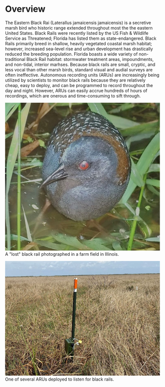 # Overview

The Eastern Black Rai (Laterallus jamaicensis jamaicensis) is a secretive marsh bird who historic range extended throughout most the the eastern United States. Black Rails were recently listed by the US Fish & Wildlife Service as Threatened; Florida has listed them as state-endangered. Black Rails primarily breed in shallow, heavily vegetated coastal marsh habitat; however, increased sea-level rise and urban development has drastically reduced the breeding population. Florida boasts a wide variety of non-traditional Black Rail habitat: stormwater treatment areas, impoundments, and non-tidal, interior marhses. Because black rails are small, cryptic, and less vocal than other marsh birds, standard visual and audial surveys are often ineffective. Autonomous recording units (ARUs) are increasingly being utilized by scientists to monitor black rails because they are relatively cheap, easy to deploy, and can be programmed to record throughout the day and night. However, ARUs can easily accrue hundreds of hours of recordings, which are onerous and time-consuming to sift through.

![Eastern Black Rail](https://github.com/TheCoffeeHours/Black-Rail-Audio-/blob/main/Black_Rail_Photo.JPG)
A "lost" black rail photographed in a farm field in Illinois.

![Audio Recorder](https://github.com/TheCoffeeHours/Black-Rail-Audio-/blob/main/IMG_0207.jpg)
One of several ARUs deployed to listen for black rails. 
